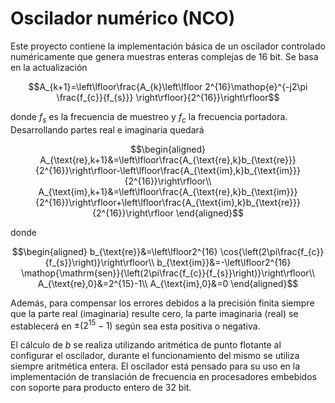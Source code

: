 # Oscilador numérico (NCO)

Este proyecto contiene la implementación básica de un oscilador controlado numéricamente que genera muestras enteras complejas de 16 bit. Se basa en la actualización

$$A_{k+1}=\left\lfloor\frac{A_{k}\left\lfloor 2^{16}\mathop{e}^{-j2\pi \frac{f_{c}}{f_{s}}} \right\rfloor}{2^{16}}\right\rfloor$$

donde $f_{s}$ es la frecuencia de muestreo y $f_{c}$ la frecuencia portadora. Desarrollando partes real e imaginaria quedará

$$\begin{aligned}
A_{\text{re},k+1}&=\left\lfloor\frac{A_{\text{re},k}b_{\text{re}}}{2^{16}}\right\rfloor-\left\lfloor\frac{A_{\text{im},k}b_{\text{im}}}{2^{16}}\right\rfloor\\
A_{\text{im},k+1}&=\left\lfloor\frac{A_{\text{re},k}b_{\text{im}}}{2^{16}}\right\rfloor+\left\lfloor\frac{A_{\text{im},k}b_{\text{re}}}{2^{16}}\right\rfloor
\end{aligned}$$

donde

$$\begin{aligned}
b_{\text{re}}&=\left\lfloor2^{16} \cos{\left(2\pi\frac{f_{c}}{f_{s}}\right)}\right\rfloor\\
b_{\text{im}}&=-\left\lfloor2^{16} \mathop{\mathrm{sen}}{\left(2\pi\frac{f_{c}}{f_{s}}\right)}\right\rfloor\\
A_{\text{re},0}&=2^{15}-1\\
A_{\text{im},0}&=0
\end{aligned}$$

Además, para compensar los errores debidos a la precisión finita siempre que la parte real (imaginaria) resulte cero, la parte imaginaria (real) se establecerá en $\pm(2^{15}-1)$ según sea esta positiva o negativa.

El cálculo de $b$ se realiza utilizando aritmética de punto flotante al configurar el oscilador, durante el funcionamiento del mismo se utiliza siempre aritmética entera. El oscilador está pensado para su uso en la implementación de translación de frecuencia en procesadores embebidos con soporte para producto entero de 32 bit.
